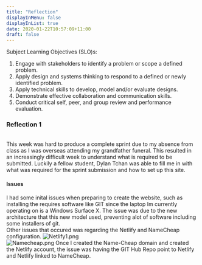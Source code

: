 ```yaml
---
title: "Reflection"
displayInMenu: false
displayInList: true
date: 2020-01-22T10:57:09+11:00
draft: false
---
```

Subject Learning Objectives (SLO)s:
<ol>
<li>Engage with stakeholders to identify a problem or scope a defined problem.</li>
<li>Apply design and systems thinking to respond to a defined or newly identified problem.</li>
<li>Apply technical skills to develop, model and/or evaluate designs.</li>
<li>Demonstrate effective collaboration and communication skills.</li>
<li>Conduct critical self, peer, and group review and performance evaluation. </li>
</ol>

<h3> Reflection 1 </h3>
<br>
This week was hard to produce a complete sprint due to my absence from class as I was overseas attending my grandfather funeral. This resulted in an increasingly difficult
week to understand what is required to be submitted. Luckily a fellow student, Dylan Tchan was able to fill me in with what was required for the sprint submission and how to set up 
this site.
<br>
<h4> Issues </h4>
I had some inital issues when preparing to create the website, such as installing the requires software like GIT since the laptop Im currently operating on is a Windows Surface X.
The issue was due to the new architecture that this new model used, preventing alot of software including some installers of git.
<br>
Other issues that occured was regarding the Netlify and NameCheap configuration. 
<img src="/img/Netlify1.png" alt="Netlify1.png">
<br>
<img src="/img/Namecheap.png" alt="Namecheap.png">
Once I created the Name-Cheap domain and created the Netlify account, the issue was having the GIT Hub Repo point to Netlify and Netlify linked to NameCheap.
